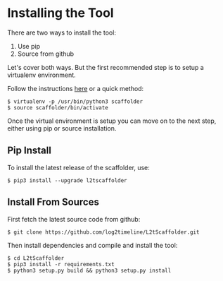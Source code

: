 # Installing the Tool

There are two ways to install the tool:

1. Use pip
2. Source from github

Let's cover both ways. But the first recommended step is to setup a virtualenv
environment.

Follow the instructions
[here](Setting-Up-Virtualenv.md) or a quick method:

```
$ virtualenv -p /usr/bin/python3 scaffolder
$ source scaffolder/bin/activate
```

Once the virtual environment is setup you can move on to the next step, either
using pip or source installation.

## Pip Install

To install the latest release of the scaffolder, use:

```
$ pip3 install --upgrade l2tscaffolder
```

## Install From Sources

First fetch the latest source code from github:

```
$ git clone https://github.com/log2timeline/L2tScaffolder.git
```

Then install dependencies and compile and install the tool:

```
$ cd L2tScaffolder
$ pip3 install -r requirements.txt
$ python3 setup.py build && python3 setup.py install
```

